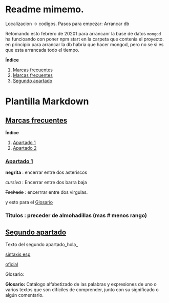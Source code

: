 <div id="iniciodoc"></div>

# Readme mimemo.  

Localizacion -> codigos.
Pasos para empezar: Arrancar db

Retomando esto febrero de 20201
para arrancanr la base de datos `mongod`
ha funcioando con poner npm start en la carpeta que contenia el proyecto.
en principio para arrancar la db habria que hacer mongod, pero no se si es que esta arrancada todo el tiempo.


**Índice**   
1. [Marcas frecuentes](#Retomando)
1. [Marcas frecuentes](#tema01)
2. [Segundo apartado](#tema02)

# Plantilla Markdown

<div id="tema01"></div>

## [ Marcas frecuentes](#iniciodoc)
**Índice**   
1. [Apartado 1](#mf01)
2. [Apartado 2](#mf02)

<div id="mf01"></div>

### [ Apartado 1](#tema01)
**negrita** : encerrar entre dos asteriscos

_cursiva_ : Encerrar entre dos barra baja

~~Tachado~~ : encerrrar entre dos virgulas.

 y esto para el [Glosario](#glosaglosario)

### Titulos : preceder de almohadillas (mas # menos rango) 

<div id="tema02"></div>

## [ Segundo apartado](#iniciodoc)

Texto del segundo apartado_hola_

[sintaxis esp](https://markdown.es/sintaxis-markdown/#links)

[oficial](https://daringfireball.net/projects/markdown/basics)

Glosario:

<div id="glosaglosario"></div>

__Glosario:__ Catálogo alfabetizado de las palabras y expresiones de uno o varios textos que son difíciles de comprender, junto con su significado o algún comentario.



